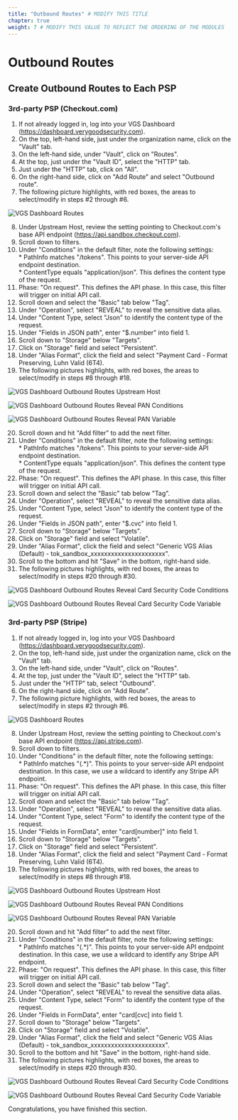 ```yaml
---
title: "Outbound Routes" # MODIFY THIS TITLE
chapter: true
weight: 7 # MODIFY THIS VALUE TO REFLECT THE ORDERING OF THE MODULES
---
```


# Outbound Routes <!-- MODIFY THIS HEADING -->

## Create Outbound Routes to Each PSP

### 3rd-party PSP (Checkout.com)  

1) If not already logged in, log into your VGS Dashboard (https://dashboard.verygoodsecurity.com).  
2) On the top, left-hand side, just under the organization name, click on the "Vault" tab.  
3) On the left-hand side, under "Vault", click on "Routes".  
4) At the top, just under the "Vault ID", select the "HTTP" tab.  
5) Just under the "HTTP" tab, click on "All".
6) On the right-hand side, click on "Add Route" and select "Outbound route".  
7) The following picture highlights, with red boxes, the areas to select/modify in steps #2 through #6.  

![VGS Dashboard Routes](/images/vgs-dashboard-outbound-route-checkout.jpg)  

8) Under Upstream Host, review the setting pointing to Checkout.com's base API endpoint (https://api.sandbox.checkout.com).  
9) Scroll down to filters.  
10) Under "Conditions" in the default filter, note the following settings:  
        * PathInfo matches "/tokens". This points to your server-side API endpoint destination.  
        * ContentType equals "application/json". This defines the content type of the request.  
11) Phase: "On request". This defines the API phase. In this case, this filter will trigger on initial API call.  
12) Scroll down and select the "Basic" tab below "Tag".  
13) Under "Operation", select "REVEAL" to reveal the sensitive data alias.  
14) Under "Content Type, select "Json" to identify the content type of the request.  
15) Under "Fields in JSON path", enter "$.number" into field 1.  
16) Scroll down to "Storage" below "Targets".   
17) Click on "Storage" field and select "Persistent".  
18) Under "Alias Format", click the field and select "Payment Card - Format Preserving, Luhn Valid (6T4).  
19) The following pictures highlights, with red boxes, the areas to select/modify in steps #8 through #18.  

![VGS Dashboard Outbound Routes Upstream Host](/images/vgs-dashboard-outbound-route-upstream-host-checkout.jpg)  

![VGS Dashboard Outbound Routes Reveal PAN Conditions](/images/vgs-dashboard-outbound-route-reveal-pan-conditions-checkout.jpg)  

![VGS Dashboard Outbound Routes Reveal PAN Variable](/images/vgs-dashboard-outbound-route-reveal-pan-variable-checkout.jpg)  

20) Scroll down and hit "Add filter" to add the next filter.  
21) Under "Conditions" in the default filter, note the following settings:  
        * PathInfo matches "/tokens". This points to your server-side API endpoint destination.  
        * ContentType equals "application/json". This defines the content type of the request.  
22) Phase: "On request". This defines the API phase. In this case, this filter will trigger on initial API call.  
23) Scroll down and select the "Basic" tab below "Tag".  
24) Under "Operation", select "REVEAL" to reveal the sensitive data alias.  
25) Under "Content Type, select "Json" to identify the content type of the request.  
26) Under "Fields in JSON path", enter "$.cvc" into field 1.  
27) Scroll down to "Storage" below "Targets".  
28) Click on "Storage" field and select "Volatile".  
29) Under "Alias Format", click the field and select "Generic VGS Alias (Default) - tok_sandbox_xxxxxxxxxxxxxxxxxxxxxx".  
30) Scroll to the bottom and hit "Save" in the bottom, right-hand side.  
31) The following pictures highlights, with red boxes, the areas to select/modify in steps #20 through #30.  

![VGS Dashboard Outbound Routes Reveal Card Security Code Conditions](/images/vgs-dashboard-outbound-route-reveal-card-security-code-conditions-checkout.jpg)  

![VGS Dashboard Outbound Routes Reveal Card Security Code Variable](/images/vgs-dashboard-outbound-route-reveal-card-security-code-variable-checkout.jpg)  


### 3rd-party PSP (Stripe)  

1) If not already logged in, log into your VGS Dashboard (https://dashboard.verygoodsecurity.com).  
2) On the top, left-hand side, just under the organization name, click on the "Vault" tab.  
3) On the left-hand side, under "Vault", click on "Routes".  
4) At the top, just under the "Vault ID", select the "HTTP" tab.  
5) Just under the "HTTP" tab, select "Outbound".  
6) On the right-hand side, click on "Add Route".  
7) The following picture highlights, with red boxes, the areas to select/modify in steps #2 through #6.  

![VGS Dashboard Routes](/images/vgs-dashboard-outbound-route-stripe.jpg)  

8) Under Upstream Host, review the setting pointing to Checkout.com's base API endpoint (https://api.stripe.com).  
9) Scroll down to filters.  
10) Under "Conditions" in the default filter, note the following settings:  
        * PathInfo matches "(.*)". This points to your server-side API endpoint destination. In this case, we use a wildcard to identify any Stripe API endpoint.   
11) Phase: "On request". This defines the API phase. In this case, this filter will trigger on initial API call.  
12) Scroll down and select the "Basic" tab below "Tag".  
13) Under "Operation", select "REVEAL" to reveal the sensitive data alias.  
14) Under "Content Type, select "Form" to identify the content type of the request.  
15) Under "Fields in FormData", enter "card[number]" into field 1.  
16) Scroll down to "Storage" below "Targets".  
17) Click on "Storage" field and select "Persistent".  
18) Under "Alias Format", click the field and select "Payment Card - Format Preserving, Luhn Valid (6T4).  
19) The following pictures highlights, with red boxes, the areas to select/modify in steps #8 through #18.  

![VGS Dashboard Outbound Routes Upstream Host](/images/vgs-dashboard-outbound-route-upstream-host-stripe.jpg)

![VGS Dashboard Outbound Routes Reveal PAN Conditions](/images/vgs-dashboard-outbound-route-reveal-pan-conditions-stripe.jpg)

![VGS Dashboard Outbound Routes Reveal PAN Variable](/images/vgs-dashboard-outbound-route-reveal-pan-variable-stripe.jpg)

20) Scroll down and hit "Add filter" to add the next filter.  
21) Under "Conditions" in the default filter, note the following settings:  
        * PathInfo matches "(.*)". This points to your server-side API endpoint destination. In this case, we use a wildcard to identify any Stripe API endpoint.   
22) Phase: "On request". This defines the API phase. In this case, this filter will trigger on initial API call.  
23) Scroll down and select the "Basic" tab below "Tag".  
24) Under "Operation", select "REVEAL" to reveal the sensitive data alias.  
25) Under "Content Type, select "Form" to identify the content type of the request.  
26) Under "Fields in FormData", enter "card[cvc] into field 1.  
27) Scroll down to "Storage" below "Targets".  
28) Click on "Storage" field and select "Volatile".  
29) Under "Alias Format", click the field and select "Generic VGS Alias (Default) - tok_sandbox_xxxxxxxxxxxxxxxxxxxxxx".  
30) Scroll to the bottom and hit "Save" in the bottom, right-hand side.  
31) The following pictures highlights, with red boxes, the areas to select/modify in steps #20 through #30.  

![VGS Dashboard Outbound Routes Reveal Card Security Code Conditions](/images/vgs-dashboard-outbound-route-reveal-card-security-code-conditions-stripe.jpg)  

![VGS Dashboard Outbound Routes Reveal Card Security Code Variable](/images/vgs-dashboard-outbound-route-reveal-card-security-code-variable-stripe.jpg)  


Congratulations, you have finished this section.  
